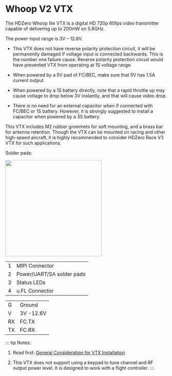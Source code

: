 # Whoop V2 VTX

The HDZero Whoop lite VTX is a digital HD 720p 60fps video transmitter capable of delivering up to 200mW on 5.8GHz.

The power input range is 3V – 12.6V.

- This VTX does not have reverse polarity protection circuit, it will be permanently damaged if voltage input is connected backwards. This is the number one failure cause. Reverse polarity protection circuit would have prevented VTX from operating at 1S voltage range.

- When powered by a 5V pad of FC/BEC, make sure that 5V has 1.5A current output.

- When powered by a 1S battery directly, note that a rapid throttle up may cause voltage to drop below 3V instantly, and that will cause video drop.

- There is no need for an external capacitor when if connected with FC/BEC or 1S battery. However, it is strongly suggested to install a capacitor when powered by a 3S battery.

This VTX includes M2 rubber grommets for soft mounting, and a brass bar for antenna retention. Though the VTX can be mounted on racing and other high-speed aircraft, it is highly recommended to consider HDZero Race V3 VTX for such applications.

Solder pads:

<img src="/media/image13.jpeg" id="image11" width="300">

<table id="table3">
<tr>
<td>1</td>
<td>MIPI Connector</td>
</tr>
<tr>
<td>2</td>
<td>Power/UART/SA solder pads</td>
</tr>
<tr>
<td>3</td>
<td>Status LEDs</td>
</tr>
<tr>
<td>4</td>
<td>u.FL Connector</td>
</tr>
</table>

<table id="table4">
<tr>
<td>G</td>
<td>Ground</td>
</tr>
<tr>
<td>V</td>
<td>3V -12.6V</td>
</tr>
<tr>
<td>RX</td>
<td>FC.TX</td>
</tr>
<tr>
<td>TX</td>
<td>FC.RX</td>
</tr>
</table>

::: tip
Notes:

1. Read first: [General Consideration for VTX Installation](vtx-general.md)

2. This VTX does not support using a keypad to tune channel and RF output power level. It is designed to work with a flight controller.
:::
